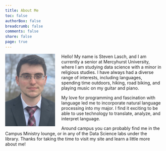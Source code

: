 ```yaml
---
title: About Me
toc: false
authorBox: false
breadcrumb: false
comments: false
share: false
page: true
---
```


<img align="left" style="padding: 0px 20px 0px 0px;" src="https://raw.githubusercontent.com/s-lasch/s-lasch.github.io/main/images/profile_pic.jpg"  width="32%" height="35%">

Hello! My name is Steven Lasch, and I am currently a senior at Mercyhurst University, where I am studying data science with a minor in religious studies. I have always had a diverse range of interests, including languages, spending time outdoors, hiking, road biking, and playing music on my guitar and piano.

My love for programming and fascination with language led me to incorporate natural language processing into my major. I find it exciting to be able to use technology to translate, analyze, and interpret language. 

Around campus you can probably find me in the Campus Ministry lounge, or in any of the Data Science labs under the library. Thanks for taking the time to visit my site and learn a little more about me!
